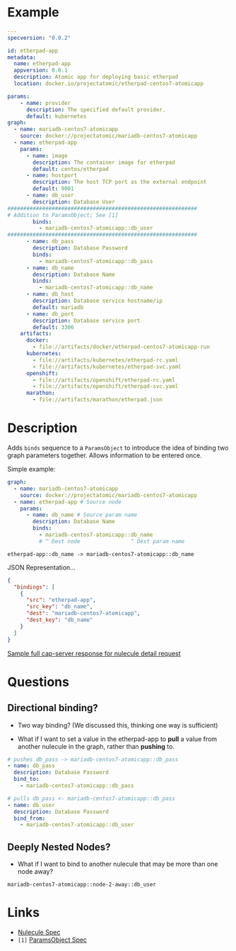 # Example

```yaml
---
specversion: "0.0.2"

id: etherpad-app
metadata:
  name: etherpad-app
  appversion: 0.0.1
  description: Atomic app for deploying basic etherpad
  location: docker.io/projectatomic/etherpad-centos7-atomicapp

params:
    - name: provider
      description: The specified default provider.
      default: kubernetes
graph:
  - name: mariadb-centos7-atomicapp
    source: docker://projectatomic/mariadb-centos7-atomicapp
  - name: etherpad-app
    params:
      - name: image
        description: The container image for etherpad
        default: centos/etherpad
      - name: hostport
        description: The host TCP port as the external endpoint
        default: 9001
      - name: db_user
        description: Database User
############################################################
# Addition to ParamsObject; See [1]
        binds:
          - mariadb-centos7-atomicapp::db_user
############################################################
      - name: db_pass
        description: Database Password
        binds:
          - mariadb-centos7-atomicapp::db_pass
      - name: db_name
        description: Database Name
        binds:
          - mariadb-centos7-atomicapp::db_name
      - name: db_host
        description: Database service hostname/ip
        default: mariadb
      - name: db_port
        description: Database service port
        default: 3306
    artifacts:
      docker:
        - file://artifacts/docker/etherpad-centos7-atomicapp-run
      kubernetes:
        - file://artifacts/kubernetes/etherpad-rc.yaml
        - file://artifacts/kubernetes/etherpad-svc.yaml
      openshift:
        - file://artifacts/openshift/etherpad-rc.yaml
        - file://artifacts/openshift/etherpad-svc.yaml
      marathon:
        - file://artifacts/marathon/etherpad.json
```

# Description

Adds `binds` sequence to a `ParamsObject` to introduce the idea of binding
two graph parameters together. Allows information to be entered once.

Simple example:

```yaml
graph:
  - name: mariadb-centos7-atomicapp
    source: docker://projectatomic/mariadb-centos7-atomicapp
  - name: etherpad-app # Source node
    params:
      - name: db_name # Source param name
        description: Database Name
        binds:
          - mariadb-centos7-atomicapp::db_name
          # ^ Dest node                ^ Dest param name
```

`etherpad-app::db_name -> mariadb-centos7-atomicapp::db_name`

JSON Representation...

```json
{
  "bindings": [
    {
      "src": "etherpad-app",
      "src_key": "db_name",
      "dest": "mariadb-centos7-atomicapp",
      "dest_key": "db_name"
    }
  ]
}
```

[Sample full cap-server response for nulecule detail request](https://github.com/fusor/cap-ui/blob/erik-wip/mocks/nulecule_detail.json)

# Questions

## Directional binding?

* Two way binding? (We discussed this, thinking one way is sufficient)

* What if I want to set a value in the etherpad-app to **pull** a value
from another nulecule in the graph, rather than **pushing** to.

```yaml
# pushes db_pass -> mariadb-centos7-atomicapp::db_pass
- name: db_pass
  description: Database Password
  bind_to:
    - mariadb-centos7-atomicapp::db_pass

# pulls db_pass <- mariadb-centos7-atomicapp::db_pass
- name: db_user
  description: Database Password
  bind_from:
    - mariadb-centos7-atomicapp::db_user
```

## Deeply Nested Nodes?

* What if I want to bind to another nulecule that may be more than one node
away?

`mariadb-centos7-atomicapp::node-2-away::db_user`

# Links

* [Nulecule Spec](https://github.com/projectatomic/nulecule/tree/master/spec)
* `[1]` [ParamsObject Spec](https://github.com/projectatomic/nulecule/tree/master/spec#parameters-object)
